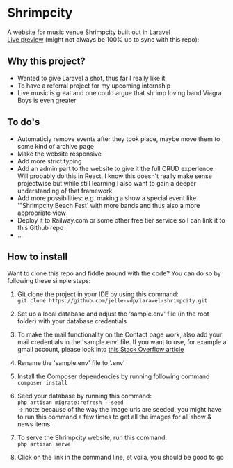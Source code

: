 # Shrimpcity

A website for music venue Shrimpcity built out in Laravel<br>
[Live preview](http://shrimpcity.online/) (might not always be 100% up to sync with this repo): 

## Why this project?

- Wanted to give Laravel a shot, thus far I really like it
- To have a referral project for my upcoming internship
- Live music is great and one could argue that shrimp loving band Viagra Boys is even greater

## To do's

- Automaticly remove events after they took place, maybe move them to some kind of archive page
- Make the website responsive
- Add more strict typing
- Add an admin part to the website to give it the full CRUD experience. Will probably do this in React. I know this doesn't really make sense projectwise but while still learning I also want to gain a deeper understanding of that framework.
- Add more possibilities: e.g. making a show a special event like '"Shrimpcity Beach Fest' with more bands and thus also a more appropriate view
- Deploy it to Railway.com or some other free tier service so I can link it to this Github repo
- ...

## How to install

Want to clone this repo and fiddle around with the code? You can do so by following these simple steps:

1. Git clone the project in your IDE by using this command:<br>
`git clone https://github.com/jelle-vdp/laravel-shrimpcity.git`

2. Set up a local database and adjust the 'sample.env' file (in the root folder) with your database credentials

3. To make the mail functionality on the Contact page work, also add your mail credentials in the 'sample.env' file. If you want to use, for example a gmail account, please look into [this Stack Overflow article](https://stackoverflow.com/questions/72621214/laravel-sending-email-with-gmail-after-less-secure-app-option-no-longer-suppo) 

4. Rename the 'sample.env' file to '.env'

5. Install the Composer dependencies by running following command<br>
`composer install`

6. Seed your database by running this command:<br>
`php artisan migrate:refresh --seed`<br>
-> note: because of the way the image urls are seeded, you might have to run this command a few times to get all the images for all show & news items.

7. To serve the Shrimpcity website, run this command:<br>
`php artisan serve`

8. Click on the link in the command line, et voilà, you should be good to go
